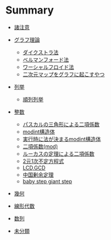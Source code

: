 # Summary

- [諸注意](./info.md)

- [グラフ理論](./graph-dijkstra.md)
  - [ダイクストラ法](./graph-dijkstra.md)
  - [ベルマンフォード法](./graph-bellman.md)
  - [ワーシャルフロイド法](./graph-floyd.md)
  - [二次元マップをグラフに起こすやつ](./graph-grid.md)

- [列挙]()
  - [順列列挙](./enum-per.md)

- [整数]()
  - [パスカルの三角形による二項係数](./n-pascal.md)
  - [modint構造体](./n-mint.md)
  - [実行時に法が決まるmodint構造体](./n-mint2.md)
  - [二項係数(mod)](./n-com.md)
  - [ルーカスの定理による二項係数](./n-lucas.md)
  - [2元1次不定方程式](./n-bezout.md)
  - [LCD,GCD](./n-gcd.md)
  - [中国剰余定理](./n-crt.md)
  - [baby step giant step](./n-bsgs.md)
- [幾何]()
- [線形代数]()
- [数列]()


- [未分類]()

